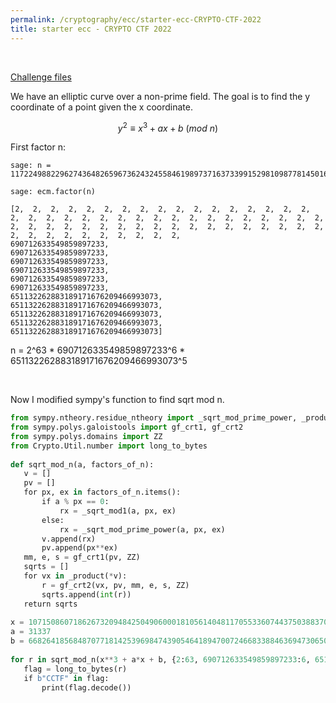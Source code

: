 ```yaml
---
permalink: /cryptography/ecc/starter-ecc-CRYPTO-CTF-2022 
title: starter ecc - CRYPTO CTF 2022 
---
```


<br>

[Challenge files](https://github.com/Connor-McCartney/CTF_Files/tree/main/2022/CryptoCTF/starter_ecc)


We have an elliptic curve over a non-prime field. The goal is to find the y coordinate of a point given the x coordinate. 

$$y^2 \equiv x^3 + ax + b\ (mod\ n)$$

First factor n:

```
sage: n = 117224988229627436482659673624324558461989737163733991529810987781450160688540001366778824245275287757373389887319739241684244545745583212512813949172078079042775825145312900017512660931667853567060810331541927568102860039898116182248597291899498790518105909390331098630690977858767670061026931938152924839936  

sage: ecm.factor(n) 

[2,  2,  2,  2,  2,  2,  2,  2,  2,  2,  2,  2,  2,  2,  2,  2,  2,  2,  2,  2,  2,  2,  2,  2,  2,  2,  2,  2,  2,  2,  2,  2,  2,  2,  2,  2,  2,  2,  2,  2,  2,  2,  2,  2,  2,  2,  2,  2,  2,  2,  2,  2,  2,  2,  2,  2,  2,  2,  2,  2,  2,  2,  2,  
690712633549859897233,  
690712633549859897233,  
690712633549859897233,  
690712633549859897233,  
690712633549859897233,  
690712633549859897233,  
651132262883189171676209466993073,  
651132262883189171676209466993073,  
651132262883189171676209466993073,  
651132262883189171676209466993073, 
651132262883189171676209466993073]
```

n = 2^63 * 690712633549859897233^6 * 651132262883189171676209466993073^5

<br>

Now I modified sympy's function to find sqrt mod n.

```python
from sympy.ntheory.residue_ntheory import _sqrt_mod_prime_power, _product   
from sympy.polys.galoistools import gf_crt1, gf_crt2  
from sympy.polys.domains import ZZ  
from Crypto.Util.number import long_to_bytes  
  
def sqrt_mod_n(a, factors_of_n):  
   v = []  
   pv = []  
   for px, ex in factors_of_n.items():  
       if a % px == 0:  
           rx = _sqrt_mod1(a, px, ex)  
       else:  
           rx = _sqrt_mod_prime_power(a, px, ex)  
       v.append(rx)  
       pv.append(px**ex)  
   mm, e, s = gf_crt1(pv, ZZ)  
   sqrts = []  
   for vx in _product(*v):  
       r = gf_crt2(vx, pv, mm, e, s, ZZ)  
       sqrts.append(int(r))  
   return sqrts  
  
x = 10715086071862673209484250490600018105614048117055336074437503883703510511249361224931983788156958581275946729175531468251871452856923140435984577574698574803934567774824230985421074605062371141877954182153046477020617917601884853827611232355455223966039590143622792803800879186033924150173912925208583  
a = 31337  
b = 66826418568487077181425396984743905464189470072466833884636947306507380342362386488703702812673327367379386970252278963682939080502468506452884260534949120967338532068983307061363686987539408216644249718950365322078643067666802845720939111758309026343239779555536517718292754561631504560989926785152983649035  
  
for r in sqrt_mod_n(x**3 + a*x + b, {2:63, 690712633549859897233:6, 651132262883189171676209466993073:5}):  
   flag = long_to_bytes(r)  
   if b"CCTF" in flag:  
       print(flag.decode())
```

